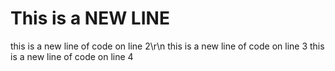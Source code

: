 # This is a  NEW LINE
this is a new line of code on line 2\r\n
this is a new line of code on line 3
this is a new line of code on line 4